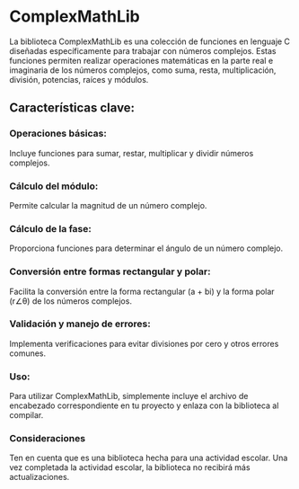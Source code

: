 # ComplexMathLib
 La biblioteca ComplexMathLib es una colección de funciones en lenguaje C diseñadas específicamente para trabajar con números complejos. Estas funciones permiten realizar operaciones matemáticas en la parte real e imaginaria de los números complejos, como suma, resta, multiplicación, división, potencias, raíces y módulos.

## Características clave:

### Operaciones básicas:
Incluye funciones para sumar, restar, multiplicar y dividir números complejos.

### Cálculo del módulo:
Permite calcular la magnitud de un número complejo.

### Cálculo de la fase:
Proporciona funciones para determinar el ángulo de un número complejo.

### Conversión entre formas rectangular y polar:
Facilita la conversión entre la forma rectangular (a + bi) y la forma polar (r∠θ) de los números complejos.

### Validación y manejo de errores:
Implementa verificaciones para evitar divisiones por cero y otros errores comunes.

### Uso:
Para utilizar ComplexMathLib, simplemente incluye el archivo de encabezado correspondiente en tu proyecto y enlaza con la biblioteca al compilar. 

### Consideraciones
Ten en cuenta que es una biblioteca hecha para una actividad escolar.
Una vez completada la actividad escolar, la biblioteca no recibirá más actualizaciones.
